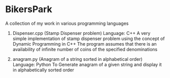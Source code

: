# BikersPark
A collection of my work in various programming languages

1. Dispenser.cpp (Stamp Dispenser problem)
    Language: C++
    A very simple implementation of stamp dispenser problem using the concept of Dynamic Programming in C++
    The program assumes that there is an availability of infinite number of coins of the specified denominations 

2. anagram.py (Anagram of a string sorted in alphabetical order)
    Language: Python
    To Generate anagram of a given string and display it in alphabetically sorted order
